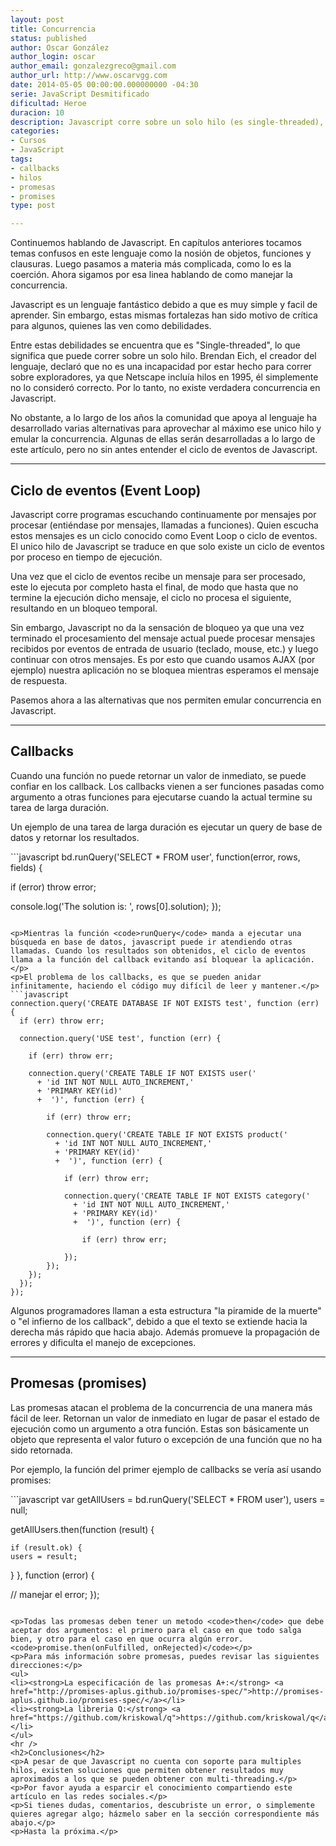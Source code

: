 ```yaml
---
layout: post
title: Concurrencia
status: published
author: Oscar González
author_login: oscar
author_email: gonzalezgreco@gmail.com
author_url: http://www.oscarvgg.com
date: 2014-05-05 00:00:00.000000000 -04:30
serie: JavaScript Desmitificado
dificultad: Heroe
duracion: 10
description: Javascript corre sobre un solo hilo (es single-threaded), no existe concurrencia real. Veamos como podemos emularla.
categories:
- Cursos
- JavaScript
tags:
- callbacks
- hilos
- promesas
- promises
type: post

---
```

<p>Continuemos hablando de Javascript. En capítulos anteriores tocamos temas confusos en este lenguaje como la nosión de objetos, funciones y clausuras. Luego pasamos a materia más complicada, como lo es la coerción. Ahora sigamos por esa linea hablando de como manejar la concurrencia.</p>
<p>Javascript es un lenguaje fantástico debido a que es muy simple y facil de aprender. Sin embargo, estas mismas fortalezas han sido motivo de crítica para algunos, quienes las ven como debilidades.</p>
<p>Entre estas debilidades se encuentra que es "Single-threaded", lo que significa que puede correr sobre un solo hilo. Brendan Eich, el creador del lenguaje, declaró que no es una incapacidad por estar hecho para correr sobre exploradores, ya que Netscape incluía hilos en 1995, él simplemente no lo consideró correcto. Por lo tanto, no existe verdadera concurrencia en Javascript.</p>
<p>No obstante, a lo largo de los años la comunidad que apoya al lenguaje ha desarrollado varias alternativas para aprovechar al máximo ese unico hilo y emular la concurrencia. Algunas de ellas serán desarrolladas a lo largo de este artículo, pero no sin antes entender el ciclo de eventos de Javascript.</p>
<hr />
<h2>Ciclo de eventos (Event Loop)</h2>
<p>Javascript corre programas escuchando continuamente por mensajes por procesar (entiéndase por mensajes, llamadas a funciones). Quien escucha estos mensajes es un ciclo conocido como Event Loop o ciclo de eventos. El unico hilo de Javascript se traduce en que solo existe un ciclo de eventos por proceso en tiempo de ejecución.</p>
<p>Una vez que el ciclo de eventos recibe un mensaje para ser procesado, este lo ejecuta por completo hasta el final, de modo que hasta que no termine la ejecución dicho mensaje, el ciclo no procesa el siguiente, resultando en un bloqueo temporal.</p>
<p>Sin embargo, Javascript no da la sensación de bloqueo ya que una vez terminado el procesamiento del mensaje actual puede procesar mensajes recibidos por eventos de entrada de usuario (teclado, mouse, etc.) y luego continuar con otros mensajes. Es por esto que cuando usamos AJAX (por ejemplo) nuestra aplicación no se bloquea mientras esperamos el mensaje de respuesta.</p>
<p>Pasemos ahora a las alternativas que nos permiten emular concurrencia en Javascript.</p>
<hr />
<h2>Callbacks</h2>
<p>Cuando una función no puede retornar un valor de inmediato, se puede confiar en los callback. Los callbacks vienen a ser funciones pasadas como argumento a otras funciones para ejecutarse cuando la actual termine su tarea de larga duración.</p>
<p>Un ejemplo de una tarea de larga duración es ejecutar un query de base de datos y retornar los resultados.</p>
```javascript
bd.runQuery('SELECT * FROM user', function(error, rows, fields) {

  if (error) throw error;

  console.log('The solution is: ', rows[0].solution);
});
```

<p>Mientras la función <code>runQuery</code> manda a ejecutar una búsqueda en base de datos, javascript puede ir atendiendo otras llamadas. Cuando los resultados son obtenidos, el ciclo de eventos llama a la función del callback evitando así bloquear la aplicación.</p>
<p>El problema de los callbacks, es que se pueden anidar infinitamente, haciendo el código muy difícil de leer y mantener.</p>
```javascript
connection.query('CREATE DATABASE IF NOT EXISTS test', function (err) {
  if (err) throw err;

  connection.query('USE test', function (err) {

    if (err) throw err;

    connection.query('CREATE TABLE IF NOT EXISTS user('
      + 'id INT NOT NULL AUTO_INCREMENT,'
      + 'PRIMARY KEY(id)'
      +  ')', function (err) {

        if (err) throw err;

        connection.query('CREATE TABLE IF NOT EXISTS product('
          + 'id INT NOT NULL AUTO_INCREMENT,'
          + 'PRIMARY KEY(id)'
          +  ')', function (err) {

            if (err) throw err;

            connection.query('CREATE TABLE IF NOT EXISTS category('
              + 'id INT NOT NULL AUTO_INCREMENT,'
              + 'PRIMARY KEY(id)'
              +  ')', function (err) {

                if (err) throw err;

            });
        });
    });
  });
});
```

<p>Algunos programadores llaman a esta estructura "la piramide de la muerte" o "el infierno de los callback", debido a que el texto se extiende hacia la derecha más rápido que hacia abajo. Además promueve la propagación de errores y dificulta el manejo de excepciones.</p>
<hr />
<h2>Promesas (promises)</h2>
<p>Las promesas atacan el problema de la concurrencia de una manera más fácil de leer. Retornan un valor de inmediato en lugar de pasar el estado de ejecución como un argumento a otra función. Estas son básicamente un objeto que representa el valor futuro o excepción de una función que no ha sido retornada.</p>
<p>Por ejemplo, la función del primer ejemplo de callbacks se vería así usando promises:</p>
```javascript
var getAllUsers = bd.runQuery('SELECT * FROM user'),
    users = null;

getAllUsers.then(function (result) {

    if (result.ok) {
    users = result;
  }
},
function (error) {

  // manejar el error;
});
```

<p>Todas las promesas deben tener un metodo <code>then</code> que debe aceptar dos argumentos: el primero para el caso en que todo salga bien, y otro para el caso en que ocurra algún error. <code>promise.then(onFulfilled, onRejected)</code></p>
<p>Para más información sobre promesas, puedes revisar las siguientes direcciones:</p>
<ul>
<li><strong>La especificación de las promesas A+:</strong> <a href="http://promises-aplus.github.io/promises-spec/">http://promises-aplus.github.io/promises-spec/</a></li>
<li><strong>La libreria Q:</strong> <a href="https://github.com/kriskowal/q">https://github.com/kriskowal/q</a></li>
</ul>
<hr />
<h2>Conclusiones</h2>
<p>A pesar de que Javascript no cuenta con soporte para multiples hilos, existen soluciones que permiten obtener resultados muy aproximados a los que se pueden obtener con multi-threading.</p>
<p>Por favor ayuda a esparcir el conocimiento compartiendo este artículo en las redes sociales.</p>
<p>Si tienes dudas, comentarios, descubriste un error, o simplemente quieres agregar algo; házmelo saber en la sección correspondiente más abajo.</p>
<p>Hasta la próxima.</p>
